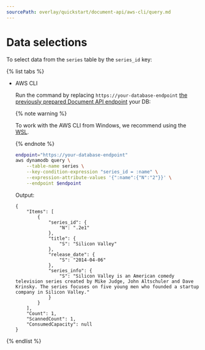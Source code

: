 ```yaml
---
sourcePath: overlay/quickstart/document-api/aws-cli/query.md
---
```

# Data selections

To select data from the `series` table by the `series_id` key:

{% list tabs %}

- AWS CLI

   Run the command by replacing `https://your-database-endpoint` [the previously prepared Document API endpoint](index.md#before-you-begin) your DB:

   {% note warning %}

   To work with the AWS CLI from Windows, we recommend using the [WSL](https://docs.microsoft.com/en-us/windows/wsl/).

   {% endnote %}

   ```bash
   endpoint="https://your-database-endpoint"
   aws dynamodb query \
       --table-name series \
       --key-condition-expression "series_id = :name" \
       --expression-attribute-values '{":name":{"N":"2"}}' \
       --endpoint $endpoint
   ```

   Output:

   ```text
   {
       "Items": [
           {
               "series_id": {
                   "N": ".2e1"
               },
               "title": {
                   "S": "Silicon Valley"
               },
               "release_date": {
                   "S": "2014-04-06"
               },
               "series_info": {
                   "S": "Silicon Valley is an American comedy television series created by Mike Judge, John Altschuler and Dave Krinsky. The series focuses on five young men who founded a startup company in Silicon Valley."
               }
           }
       ],
       "Count": 1,
       "ScannedCount": 1,
       "ConsumedCapacity": null
   }
   ```

{% endlist %}
